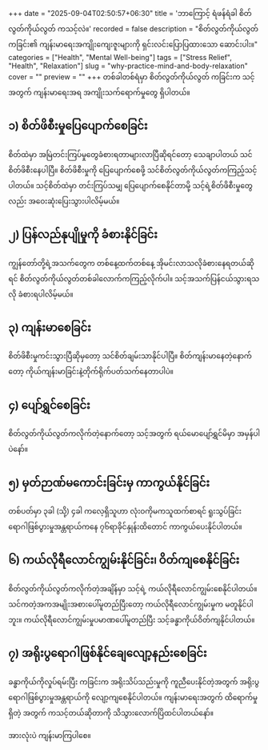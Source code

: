 +++
date = "2025-09-04T02:50:57+06:30"
title = 'ဘာကြောင့် ရံဖန်ရံခါ စိတ်လွတ်ကိုယ်လွတ် ကသင့်လဲ။'
recorded = false
description = "စိတ်လွတ်ကိုယ်လွတ်ကခြင်း၏ ကျန်းမာရေးအကျိုးကျေးဇူးများကို ရှင်းလင်းပြောပြထားသော ဆောင်းပါး။"
categories = ["Health", "Mental Well-being"]
tags = ["Stress Relief", "Health", "Relaxation"]
slug = "why-practice-mind-and-body-relaxation"
cover = ""
preview = ""
+++
တစ်ခါတစ်ရံမှာ စိတ်လွတ်ကိုယ်လွတ် ကခြင်းက သင့်အတွက် ကျန်းမာရေးအရ အကျိုးသက်ရောက်မှုတွေ ရှိပါတယ်။ 

## ၁) စိတ်ဖိစီးမှုပြေပျောက်စေခြင်း
စိတ်ထဲမှာ အမြဲတင်းကြပ်မှုတွေခံစားရတာများလာပြီဆိုရင်တော့ သေချာပါတယ် သင်စိတ်ဖိစီးနေပါပြီ။ စိတ်ဖိစီးမှုကို ပြေပျောက်စေဖို့ သင်စိတ်လွတ်ကိုယ်လွတ်ကကြည့်သင့်ပါတယ်။ သင့်စိတ်ထဲမှာ တင်းကြပ်သမျှ ပြေပျောက်စေနိုင်တာမို့ သင့်ရဲ့စိတ်ဖိစီးမှုတွေလည်း အဝေးဆုံးပြေးသွားပါလိမ့်မယ်။ 

## ၂) ပြန်လည်နုပျိုမှုကို ခံစားနိုင်ခြင်း
ကျွန်တော်တို့ရဲ့အသက်တွေက တစ်နေ့ထက်တစ်နေ့ အိုမင်းလာသလိုခံစားနေရတယ်ဆိုရင် စိတ်လွတ်ကိုယ်လွတ်တစ်ခါလောက်ကကြည့်လိုက်ပါ။ သင့်အသက်ပြန်ငယ်သွားရသလို ခံစားရပါလိမ့်မယ်။ 

## ၃) ကျန်းမာစေခြင်း
စိတ်ဖိစီးမှုကင်းသွားပြီဆိုမှတော့ သင်စိတ်ချမ်းသာနိုင်ပါပြီ။ စိတ်ကျန်းမာနေတဲ့နောက်တော့ ကိုယ်ကျန်းမာခြင်းနဲ့တိုက်ရိုက်ပတ်သက်နေတာပါပဲ။ 

## ၄) ပျော်ရွှင်စေခြင်း
စိတ်လွတ်ကိုယ်လွတ်ကလိုက်တဲ့နောက်တော့ သင့်အတွက် ရယ်မောပျော်ရွှင်မိမှာ အမှန်ပါပဲနော်။ 

## ၅) မှတ်ဉာဏ်မကောင်းခြင်းမှ ကာကွယ်နိုင်ခြင်း
တစ်ပတ်မှာ ၃ခါ (သို့) ၄ခါ ကလေ့ရှိသူဟာ လုံးဝကိုမကသူထက်စာရင် ရူးသွပ်ခြင်းရောဂါဖြစ်ပွားမှုအန္တရာယ်ကနေ ၇၆ရာခိုင်နှုန်းထိတောင် ကာကွယ်ပေးနိုင်ပါတယ်။ 

## ၆) ကယ်လိုရီလောင်ကျွမ်းနိုင်ခြင်း၊ ဝိတ်ကျစေနိုင်ခြင်း
စိတ်လွတ်ကိုယ်လွတ်ကလိုက်တဲ့အချိန်မှာ သင့်ရဲ့ ကယ်လိုရီလောင်ကျွမ်းစေနိုင်ပါတယ်။ သင်ကတဲ့အကအမျိုးအစားပေါ်မူတည်ပြီးတော့ ကယ်လိုရီလောင်ကျွမ်းမှုက မတူနိုင်ပါဘူး။ ကယ်လိုရီလောင်ကျွမ်းမှုပမာဏပေါ်မူတည်ပြီး သင့်ခန္ဓာကိုယ်ဝိတ်ကျနိုင်ပါတယ်။ 

## ၇) အရိုးပွရောဂါဖြစ်နိုင်ချေလျော့နည်းစေခြင်း
ခန္ဓာကိုယ်ကိုလှုပ်ရမ်းပြီး ကခြင်းက အရိုးသိပ်သည်းမှုကို ကူညီပေးနိုင်တဲ့အတွက် အရိုးပွရောဂါဖြစ်ပွားမှုအန္တရာယ်ကို လျော့ကျစေနိုင်ပါတယ်။ ကျန်းမာရေးအတွက် ထိရောက်မှုရှိတဲ့ အတွက် ကသင့်တယ်ဆိုတာကို သိသွားလောက်ပြိထင်ပါတယ်နော်။

အားလုံးပဲ ကျန်းမာကြပါစေ။